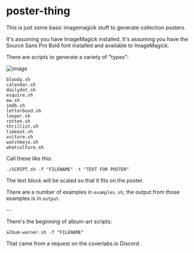 # poster-thing

This is just some basic imagemagick stuff to generate collection posters.

It's assuming you have ImageMagick installed.
It's assuming you have the Source Sans Pro Bold font installed and available to ImageMagick.

There are scripts to generate a variety of "types":

![image](https://user-images.githubusercontent.com/3865541/145758329-2ac461e1-53db-4be9-a526-2245144f5ca4.png)

```
bloody.sh
calendar.sh
dailydot.sh
esquire.sh
ew.sh
imdb.sh
letterboxd.sh
looper.sh
rotten.sh
thrillist.sh
timeout.sh
vulture.sh
watchmojo.sh
whatculture.sh
```

Call these like this:
```
./SCRIPT.sh -f "FILENAME" -t "TEXT FOR POSTER"
```

The text block will be scaled so that it fits on the poster.

There are a number of examples in `examples.sh`; the output from those examples is in `output`.

--

There's the beginning of album-art scripts:

```
album-warner.sh -f "FILENAME"
```

That came from a request on the coverlabs.io Discord.
